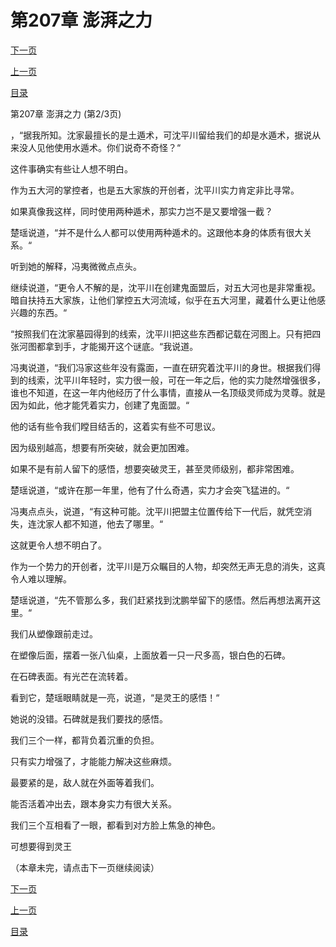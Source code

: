 <h1>第207章    澎湃之力</h1>
            <div><p><a href="./620_%E7%AC%AC207%E7%AB%A0_%E6%BE%8E%E6%B9%83%E4%B9%8B%E5%8A%9B.md">下一页</a></p><p><a href="./618_%E7%AC%AC207%E7%AB%A0_%E6%BE%8E%E6%B9%83%E4%B9%8B%E5%8A%9B.md">上一页</a></p><p><a href="../">目录</a></p></div>
            <div><p>第207章    澎湃之力 (第2/3页)</p><p>，“据我所知。沈家最擅长的是土遁术，可沈平川留给我们的却是水遁术，据说从来没人见他使用水遁术。你们说奇不奇怪？“</p><p>这件事确实有些让人想不明白。</p><p>作为五大河的掌控者，也是五大家族的开创者，沈平川实力肯定非比寻常。</p><p>如果真像我这样，同时使用两种遁术，那实力岂不是又要增强一截？</p><p>楚瑶说道，“并不是什么人都可以使用两种遁术的。这跟他本身的体质有很大关系。“</p><p>听到她的解释，冯夷微微点点头。</p><p>继续说道，“更令人不解的是，沈平川在创建鬼面盟后，对五大河也是非常重视。暗自扶持五大家族，让他们掌控五大河流域，似乎在五大河里，藏着什么更让他感兴趣的东西。“</p><p>“按照我们在沈家墓园得到的线索，沈平川把这些东西都记载在河图上。只有把四张河图都拿到手，才能揭开这个谜底。“我说道。</p><p>冯夷说道，“我们冯家这些年没有露面，一直在研究着沈平川的身世。根据我们得到的线索，沈平川年轻时，实力很一般，可在一年之后，他的实力陡然增强很多，谁也不知道，在这一年内他经历了什么事情，直接从一名顶级灵师成为灵尊。就是因为如此，他才能凭着实力，创建了鬼面盟。“</p><p>他的话有些令我们瞠目结舌的，这着实有些不可思议。</p><p>因为级别越高，想要有所突破，就会更加困难。</p><p>如果不是有前人留下的感悟，想要突破灵王，甚至灵师级别，都非常困难。</p><p>楚瑶说道，“或许在那一年里，他有了什么奇遇，实力才会突飞猛进的。“</p><p>冯夷点点头，说道，“有这种可能。沈平川把盟主位置传给下一代后，就凭空消失，连沈家人都不知道，他去了哪里。“</p><p>这就更令人想不明白了。</p><p>作为一个势力的开创者，沈平川是万众瞩目的人物，却突然无声无息的消失，这真令人难以理解。</p><p>楚瑶说道，“先不管那么多，我们赶紧找到沈鹏举留下的感悟。然后再想法离开这里。“</p><p>我们从塑像跟前走过。</p><p>在塑像后面，摆着一张八仙桌，上面放着一只一尺多高，银白色的石碑。</p><p>在石碑表面。有光芒在流转着。</p><p>看到它，楚瑶眼睛就是一亮，说道，“是灵王的感悟！“</p><p>她说的没错。石碑就是我们要找的感悟。</p><p>我们三个一样，都背负着沉重的负担。</p><p>只有实力增强了，才能能力解决这些麻烦。</p><p>最要紧的是，敌人就在外面等着我们。</p><p>能否活着冲出去，跟本身实力有很大关系。</p><p>我们三个互相看了一眼，都看到对方脸上焦急的神色。</p><p>可想要得到灵王</p><p>（本章未完，请点击下一页继续阅读）</p></div>
            <div><p><a href="./620_%E7%AC%AC207%E7%AB%A0_%E6%BE%8E%E6%B9%83%E4%B9%8B%E5%8A%9B.md">下一页</a></p><p><a href="./618_%E7%AC%AC207%E7%AB%A0_%E6%BE%8E%E6%B9%83%E4%B9%8B%E5%8A%9B.md">上一页</a></p><p><a href="../">目录</a></p></div>